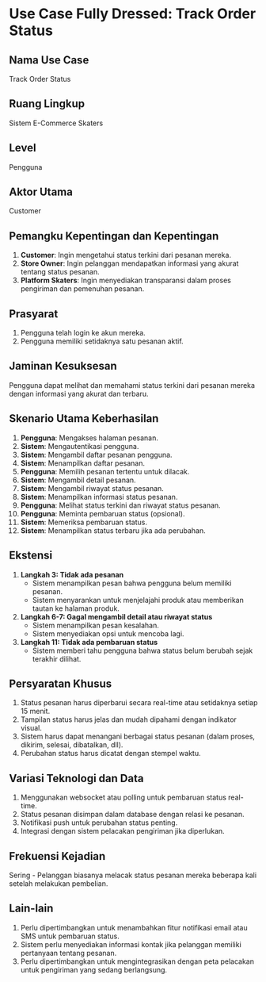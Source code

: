 # Use Case Fully Dressed: Track Order Status

## Nama Use Case
Track Order Status

## Ruang Lingkup
Sistem E-Commerce Skaters

## Level
Pengguna

## Aktor Utama
Customer

## Pemangku Kepentingan dan Kepentingan
1. **Customer**: Ingin mengetahui status terkini dari pesanan mereka.
2. **Store Owner**: Ingin pelanggan mendapatkan informasi yang akurat tentang status pesanan.
3. **Platform Skaters**: Ingin menyediakan transparansi dalam proses pengiriman dan pemenuhan pesanan.

## Prasyarat
1. Pengguna telah login ke akun mereka.
2. Pengguna memiliki setidaknya satu pesanan aktif.

## Jaminan Kesuksesan
Pengguna dapat melihat dan memahami status terkini dari pesanan mereka dengan informasi yang akurat dan terbaru.

## Skenario Utama Keberhasilan
1. **Pengguna**: Mengakses halaman pesanan.
2. **Sistem**: Mengautentikasi pengguna.
3. **Sistem**: Mengambil daftar pesanan pengguna.
4. **Sistem**: Menampilkan daftar pesanan.
5. **Pengguna**: Memilih pesanan tertentu untuk dilacak.
6. **Sistem**: Mengambil detail pesanan.
7. **Sistem**: Mengambil riwayat status pesanan.
8. **Sistem**: Menampilkan informasi status pesanan.
9. **Pengguna**: Melihat status terkini dan riwayat status pesanan.
10. **Pengguna**: Meminta pembaruan status (opsional).
11. **Sistem**: Memeriksa pembaruan status.
12. **Sistem**: Menampilkan status terbaru jika ada perubahan.

## Ekstensi
1. **Langkah 3: Tidak ada pesanan**
   * Sistem menampilkan pesan bahwa pengguna belum memiliki pesanan.
   * Sistem menyarankan untuk menjelajahi produk atau memberikan tautan ke halaman produk.
2. **Langkah 6-7: Gagal mengambil detail atau riwayat status**
   * Sistem menampilkan pesan kesalahan.
   * Sistem menyediakan opsi untuk mencoba lagi.
3. **Langkah 11: Tidak ada pembaruan status**
   * Sistem memberi tahu pengguna bahwa status belum berubah sejak terakhir dilihat.

## Persyaratan Khusus
1. Status pesanan harus diperbarui secara real-time atau setidaknya setiap 15 menit.
2. Tampilan status harus jelas dan mudah dipahami dengan indikator visual.
3. Sistem harus dapat menangani berbagai status pesanan (dalam proses, dikirim, selesai, dibatalkan, dll).
4. Perubahan status harus dicatat dengan stempel waktu.

## Variasi Teknologi dan Data
1. Menggunakan websocket atau polling untuk pembaruan status real-time.
2. Status pesanan disimpan dalam database dengan relasi ke pesanan.
3. Notifikasi push untuk perubahan status penting.
4. Integrasi dengan sistem pelacakan pengiriman jika diperlukan.

## Frekuensi Kejadian
Sering - Pelanggan biasanya melacak status pesanan mereka beberapa kali setelah melakukan pembelian.

## Lain-lain
1. Perlu dipertimbangkan untuk menambahkan fitur notifikasi email atau SMS untuk pembaruan status.
2. Sistem perlu menyediakan informasi kontak jika pelanggan memiliki pertanyaan tentang pesanan.
3. Perlu dipertimbangkan untuk mengintegrasikan dengan peta pelacakan untuk pengiriman yang sedang berlangsung.
